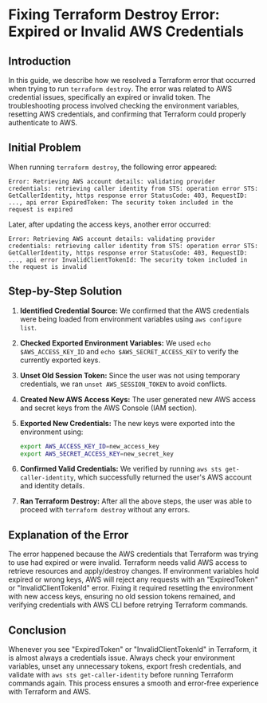 # Fixing Terraform Destroy Error: Expired or Invalid AWS Credentials

## Introduction

In this guide, we describe how we resolved a Terraform error that occurred when trying to run `terraform destroy`. The error was related to AWS credential issues, specifically an expired or invalid token. The troubleshooting process involved checking the environment variables, resetting AWS credentials, and confirming that Terraform could properly authenticate to AWS.

## Initial Problem

When running `terraform destroy`, the following error appeared:

```
Error: Retrieving AWS account details: validating provider credentials: retrieving caller identity from STS: operation error STS: GetCallerIdentity, https response error StatusCode: 403, RequestID: ..., api error ExpiredToken: The security token included in the request is expired
```

Later, after updating the access keys, another error occurred:

```
Error: Retrieving AWS account details: validating provider credentials: retrieving caller identity from STS: operation error STS: GetCallerIdentity, https response error StatusCode: 403, RequestID: ..., api error InvalidClientTokenId: The security token included in the request is invalid
```

## Step-by-Step Solution

1. **Identified Credential Source:**
   We confirmed that the AWS credentials were being loaded from environment variables using `aws configure list`.

2. **Checked Exported Environment Variables:**
   We used `echo $AWS_ACCESS_KEY_ID` and `echo $AWS_SECRET_ACCESS_KEY` to verify the currently exported keys.

3. **Unset Old Session Token:**
   Since the user was not using temporary credentials, we ran `unset AWS_SESSION_TOKEN` to avoid conflicts.

4. **Created New AWS Access Keys:**
   The user generated new AWS access and secret keys from the AWS Console (IAM section).

5. **Exported New Credentials:**
   The new keys were exported into the environment using:

   ```bash
   export AWS_ACCESS_KEY_ID=new_access_key
   export AWS_SECRET_ACCESS_KEY=new_secret_key
   ```

6. **Confirmed Valid Credentials:**
   We verified by running `aws sts get-caller-identity`, which successfully returned the user's AWS account and identity details.

7. **Ran Terraform Destroy:**
   After all the above steps, the user was able to proceed with `terraform destroy` without any errors.

## Explanation of the Error

The error happened because the AWS credentials that Terraform was trying to use had expired or were invalid. Terraform needs valid AWS access to retrieve resources and apply/destroy changes. If environment variables hold expired or wrong keys, AWS will reject any requests with an "ExpiredToken" or "InvalidClientTokenId" error. Fixing it required resetting the environment with new access keys, ensuring no old session tokens remained, and verifying credentials with AWS CLI before retrying Terraform commands.

## Conclusion

Whenever you see "ExpiredToken" or "InvalidClientTokenId" in Terraform, it is almost always a credentials issue. Always check your environment variables, unset any unnecessary tokens, export fresh credentials, and validate with `aws sts get-caller-identity` before running Terraform commands again. This process ensures a smooth and error-free experience with Terraform and AWS.
